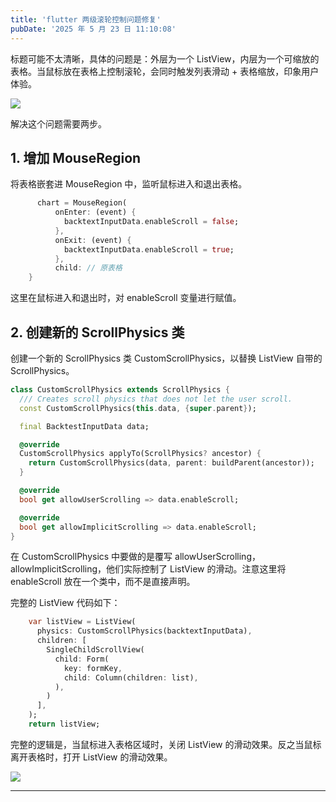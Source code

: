 ```yaml
---
title: 'flutter 两级滚轮控制问题修复'
pubDate: '2025 年 5 月 23 日 11:10:08'
---
```



标题可能不太清晰，具体的问题是：外层为一个 ListView，内层为一个可缩放的表格。当鼠标放在表格上控制滚轮，会同时触发列表滑动 + 表格缩放，印象用户体验。

![](https://md.p1gd0g.cc/mmbiz_gif/OQRlA7Uf7SVWsWDw9bicb4FxnGiabiahH1rClvEZaHf5Z7Ih2T8iahhW9reD6lz0VZfeO3nTgiaEaqMsHMNsvBcBr4g/0?wx_fmt=gif)

解决这个问题需要两步。

## 1. 增加 MouseRegion

将表格嵌套进 MouseRegion 中，监听鼠标进入和退出表格。

```dart
      chart = MouseRegion(
          onEnter: (event) {
            backtextInputData.enableScroll = false;
          },
          onExit: (event) {
            backtextInputData.enableScroll = true;
          },
          child: // 原表格
    }
```

这里在鼠标进入和退出时，对 enableScroll 变量进行赋值。

## 2. 创建新的 ScrollPhysics 类

创建一个新的 ScrollPhysics 类 CustomScrollPhysics，以替换 ListView 自带的 ScrollPhysics。

```dart
class CustomScrollPhysics extends ScrollPhysics {
  /// Creates scroll physics that does not let the user scroll.
  const CustomScrollPhysics(this.data, {super.parent});

  final BacktestInputData data;

  @override
  CustomScrollPhysics applyTo(ScrollPhysics? ancestor) {
    return CustomScrollPhysics(data, parent: buildParent(ancestor));
  }

  @override
  bool get allowUserScrolling => data.enableScroll;

  @override
  bool get allowImplicitScrolling => data.enableScroll;
}
```

在 CustomScrollPhysics 中要做的是覆写 allowUserScrolling，allowImplicitScrolling，他们实际控制了 ListView 的滑动。注意这里将 enableScroll 放在一个类中，而不是直接声明。

完整的 ListView 代码如下：

```dart
    var listView = ListView(
      physics: CustomScrollPhysics(backtextInputData),
      children: [
        SingleChildScrollView(
          child: Form(
            key: formKey,
            child: Column(children: list),
          ),
        )
      ],
    );
    return listView;
```

完整的逻辑是，当鼠标进入表格区域时，关闭 ListView 的滑动效果。反之当鼠标离开表格时，打开 ListView 的滑动效果。

![](https://md.p1gd0g.cc/mmbiz_gif/OQRlA7Uf7SVWsWDw9bicb4FxnGiabiahH1rhzmanjHkfhLtbf4fUcA9MEibOt5QibWPiaEhRJjph3VquOCxOloaYt73Q/0?wx_fmt=gif)

---


